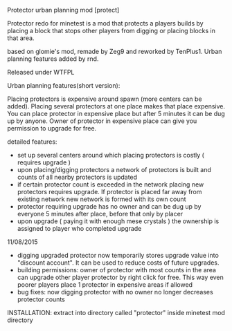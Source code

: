 Protector urban planning mod [protect]

Protector redo for minetest is a mod that protects a players builds by placing
a block that stops other players from digging or placing blocks in that area.

based on glomie's mod, remade by Zeg9 and reworked by TenPlus1. Urban planning features added by rnd.


Released under WTFPL

Urban planning features(short version):

Placing protectors is expensive around spawn (more centers can be added). Placing several protectors at one place makes that place expensive.
You can place protector in expensive place but after 5 minutes it can be dug up by anyone. Owner of protector in expensive place can give you permission to upgrade for free.


detailed features:

- set up several centers around which placing protectors is costly ( requires upgrade )
- upon placing/digging protectors a network of protectors is built and counts of all nearby protectors is updated
- if certain protector count is exceeded in the network placing new protectors requires upgrade. If protector is placed far away from
	existing network new network is formed with its own count
- protector requiring upgrade has no owner and can be dug up by everyone 5 minutes after place, before that only by placer
- upon upgrade ( paying it with enough mese crystals ) the ownership is assigned to player who completed upgrade

11/08/2015
- digging upgraded protector now temporarily stores upgrade value into "discount account". It can be used to reduce costs
of future upgrades.
- building permissions: owner of protector with most counts in the area can upgrade other player protector by right click for free.
  This way even poorer players place 1 protector in expensive areas if allowed 
- bug fixes: now digging protector with no owner no longer decreases protector counts

INSTALLATION: extract into directory called "protector" inside minetest mod directory